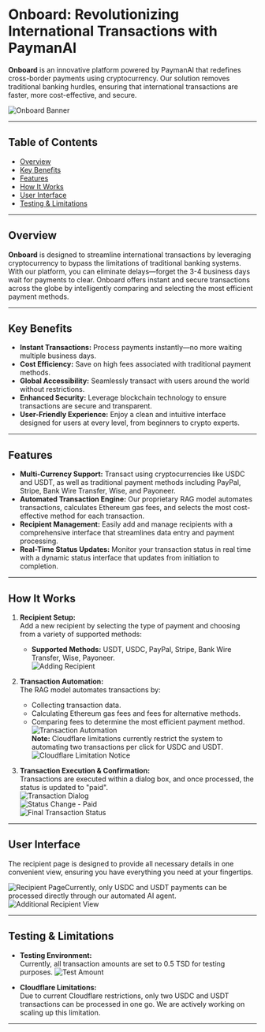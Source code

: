 # Onboard: Revolutionizing International Transactions with PaymanAI

**Onboard** is an innovative platform powered by PaymanAI that redefines cross-border payments using cryptocurrency. Our solution removes traditional banking hurdles, ensuring that international transactions are faster, more cost-effective, and secure.

![Onboard Banner](https://github.com/user-attachments/assets/d9634ab8-705c-4c1a-9f83-2136a11a375f)

---

## Table of Contents

- [Overview](#overview)
- [Key Benefits](#key-benefits)
- [Features](#features)
- [How It Works](#how-it-works)
- [User Interface](#user-interface)
- [Testing & Limitations](#testing--limitations)


---

## Overview

**Onboard** is designed to streamline international transactions by leveraging cryptocurrency to bypass the limitations of traditional banking systems. With our platform, you can eliminate delays—forget the 3-4 business days wait for payments to clear. Onboard offers instant and secure transactions across the globe by intelligently comparing and selecting the most efficient payment methods.

---

## Key Benefits

- **Instant Transactions:** Process payments instantly—no more waiting multiple business days.
- **Cost Efficiency:** Save on high fees associated with traditional payment methods.
- **Global Accessibility:** Seamlessly transact with users around the world without restrictions.
- **Enhanced Security:** Leverage blockchain technology to ensure transactions are secure and transparent.
- **User-Friendly Experience:** Enjoy a clean and intuitive interface designed for users at every level, from beginners to crypto experts.

---

## Features

- **Multi-Currency Support:** Transact using cryptocurrencies like USDC and USDT, as well as traditional payment methods including PayPal, Stripe, Bank Wire Transfer, Wise, and Payoneer.
- **Automated Transaction Engine:** Our proprietary RAG model automates transactions, calculates Ethereum gas fees, and selects the most cost-effective method for each transaction.
- **Recipient Management:** Easily add and manage recipients with a comprehensive interface that streamlines data entry and payment processing.
- **Real-Time Status Updates:** Monitor your transaction status in real time with a dynamic status interface that updates from initiation to completion.

---

## How It Works

1. **Recipient Setup:**  
   Add a new recipient by selecting the type of payment and choosing from a variety of supported methods:
   - **Supported Methods:** USDT, USDC, PayPal, Stripe, Bank Wire Transfer, Wise, Payoneer.  
   ![Adding Recipient](https://github.com/user-attachments/assets/a1f02276-690d-4634-9d8c-e9a9057aae94)

2. **Transaction Automation:**  
   The RAG model automates transactions by:
   - Collecting transaction data.
   - Calculating Ethereum gas fees and fees for alternative methods.
   - Comparing fees to determine the most efficient payment method.  
   ![Transaction Automation](https://github.com/user-attachments/assets/b4a9f4c6-a0ed-4512-b9d1-bad72ae7c75d)  
   **Note:** Cloudflare limitations currently restrict the system to automating two transactions per click for USDC and USDT.  
   ![Cloudflare Limitation Notice](https://github.com/user-attachments/assets/c70b5c72-f708-4b0b-9ddc-df479a26705d)

3. **Transaction Execution & Confirmation:**  
   Transactions are executed within a dialog box, and once processed, the status is updated to "paid".  
   ![Transaction Dialog](https://github.com/user-attachments/assets/b1353ac8-80a6-45b4-8e7c-b554acf96c63)  
   ![Status Change - Paid](https://github.com/user-attachments/assets/d6abc2a3-94f0-4e0d-8e26-89a894765607)  
   ![Final Transaction Status](https://github.com/user-attachments/assets/d387bdf3-5af7-476a-bffd-3f01a1cdaab6)

---

## User Interface

The recipient page is designed to provide all necessary details in one convenient view, ensuring you have everything you need at your fingertips.

![Recipient Page](https://github.com/user-attachments/assets/6e13ccbf-764a-4308-8fc4-a0bffe7472b4)Currently, only USDC and USDT payments can be processed directly through our automated AI agent.
![Additional Recipient View](https://github.com/user-attachments/assets/78a8c369-635e-49a8-bc21-47f1a133e796)

---

## Testing & Limitations

- **Testing Environment:**  
  Currently, all transaction amounts are set to 0.5 TSD for testing purposes.
  ![Test Amount](https://github.com/user-attachments/assets/b8c35f09-fe05-46ee-af4c-7cd4eac21cb1)

- **Cloudflare Limitations:**  
  Due to current Cloudflare restrictions, only two USDC and USDT transactions can be processed in one go. We are actively working on scaling up this limitation.

---
